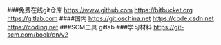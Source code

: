 ###免费在线git仓库
 https://www.github.com
 https://bitbucket.org
 https://gitlab.com
####国内
 https://git.oschina.net
 https://code.csdn.net
 https://coding.net
###SCM工具
  gitlab
 ###学习材料
  https://git-scm.com/book/en/v2
  